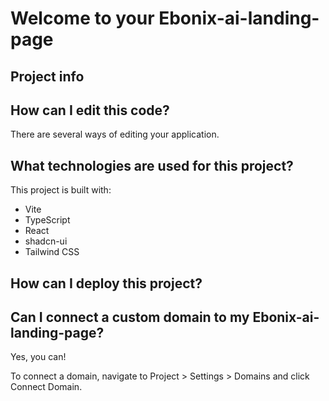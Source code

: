 # Welcome to your Ebonix-ai-landing-page

## Project info

## How can I edit this code?

There are several ways of editing your application.

## What technologies are used for this project?

This project is built with:

- Vite
- TypeScript
- React
- shadcn-ui
- Tailwind CSS

## How can I deploy this project?

## Can I connect a custom domain to my Ebonix-ai-landing-page?

Yes, you can!

To connect a domain, navigate to Project > Settings > Domains and click Connect Domain.
